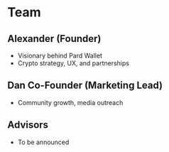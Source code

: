 # Team

## Alexander (Founder)
- Visionary behind Pard Wallet
- Crypto strategy, UX, and partnerships

## Dan Co-Founder (Marketing Lead)
- Community growth, media outreach

## Advisors
- To be announced
